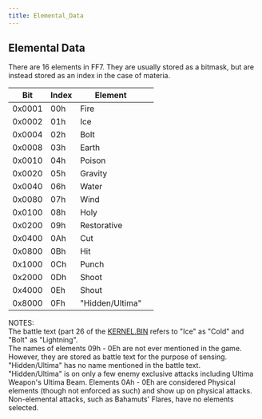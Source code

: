 ```yaml
---
title: Elemental_Data
---
```


## Elemental Data

There are 16 elements in FF7. They are usually stored as a bitmask, but are instead stored as an index in the case of materia.

|  Bit   | Index | Element         |     |
|:------:|-------|-----------------|-----|
| 0x0001 | 00h   | Fire            |     |
| 0x0002 | 01h   | Ice             |     |
| 0x0004 | 02h   | Bolt            |     |
| 0x0008 | 03h   | Earth           |     |
| 0x0010 | 04h   | Poison          |     |
| 0x0020 | 05h   | Gravity         |     |
| 0x0040 | 06h   | Water           |     |
| 0x0080 | 07h   | Wind            |     |
| 0x0100 | 08h   | Holy            |     |
| 0x0200 | 09h   | Restorative     |     |
| 0x0400 | 0Ah   | Cut             |     |
| 0x0800 | 0Bh   | Hit             |     |
| 0x1000 | 0Ch   | Punch           |     |
| 0x2000 | 0Dh   | Shoot           |     |
| 0x4000 | 0Eh   | Shout           |     |
| 0x8000 | 0Fh   | "Hidden/Ultima" |     |

  
NOTES:  
The battle text (part 26 of the [KERNEL.BIN](../Kernel/Kernel.bin.md) refers to "Ice" as "Cold" and "Bolt" as "Lightning".  
The names of elements 09h - 0Eh are not ever mentioned in the game. However, they are stored as battle text for the purpose of sensing.  
"Hidden/Ultima" has no name mentioned in the battle text.  
"Hidden/Ultima" is on only a few enemy exclusive attacks including Ultima Weapon's Ultima Beam. Elements 0Ah - 0Eh are considered Physical elements (though not enforced as such) and show up on physical attacks. Non-elemental attacks, such as Bahamuts' Flares, have no elements selected.
